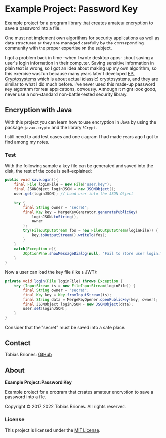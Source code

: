 # Example Project: Password Key

Example project for a program library that creates amateur encryption to save a
password into a file.

One must not implement own algorithms for security applications as well as data
structures as they are managed carefully by the corresponding community with the
proper expertise on the subject.

I got a problem back in time -when I wrote desktop apps- about saving a user's
login information in their computer. Saving sensitive information in plain text
is wrong, so I got an idea about making up my own algorithm, so this exercise
was fun because many years later I developed
[EP: Cryptosystems](https://github.com/tobiasbriones/ep-cryptosystems) which is
about actual (classic) cryptosystems, and they are similar to what I did much
before. I've never used this made-up password key algorithm for real
applications, obviously. Although it might look good, never use a non-standard
non-battle-tested security library.

## Encryption with Java

With this project you can learn how to use encryption in Java by using the
package `javax.crypto` and the library `BCrypt`.

I still need to add test cases and one diagram I had made years ago I got to
find among my notes.

### Test

With the following sample a key file can be generated and saved into the disk,
the rest of the code is self-explained:

```java
public void saveLogin(){
    final File loginFile = new File("user.key");
    final JSONObject loginJSON = new JSONObject();
    user.get(loginJSON); // Load user into the JSON Object
    
    try {
        final String owner = "secret";
        final Key key = MergeKeyGenerator.generatePublicKey(
            loginJSON.toString(),
            owner
        );
        try(FileOutputStream fos = new FileOutputStream(loginFile)) {
            key.toOutputStream().writeTo(fos);
        }
    }
    catch(Exception e){
        JOptionPane.showMessageDialog(null, "Fail to store user login.");
    }
}
```

Now a user can load the key file (like a JWT):

```java
private void login(File loginFile) throws Exception {
    try (InputStream is = new FileInputStream(loginFile)) {
        final String owner = "secret";
        final Key key = Key.fromInputStream(is);
        final String data = MergeKeyOpener.openPublicKey(key, owner);
        final JSONObject loginJSON = new JSONObject(data);
        user.set(loginJSON);
    }
}
```

Consider that the "secret" must be saved into a safe place.

## Contact

Tobias Briones: [GitHub](https://github.com/tobiasbriones)

## About

**Example Project: Password Key**

Example project for a program that creates amateur encryption to save a password
into a file.

Copyright © 2017, 2022 Tobias Briones. All rights reserved.

### License

This project is licensed under the [MIT License](./LICENSE).
